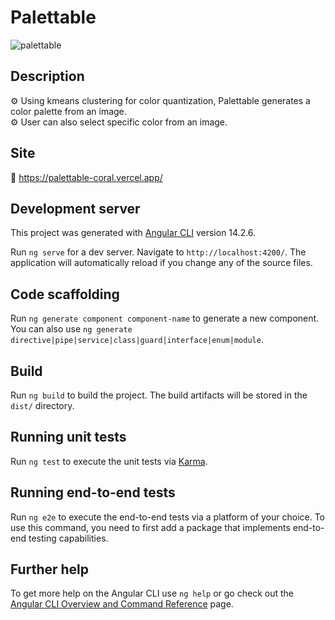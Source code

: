 # Palettable

![palettable](https://user-images.githubusercontent.com/17541779/198861438-a1150986-d327-48f2-a25d-685f9ace6295.png)

## Description

⚙ Using kmeans clustering for color quantization, Palettable generates a color palette from an image.  
⚙ User can also select specific color from an image.

## Site
🔗 https://palettable-coral.vercel.app/




## Development server

This project was generated with [Angular CLI](https://github.com/angular/angular-cli) version 14.2.6.  

Run `ng serve` for a dev server. Navigate to `http://localhost:4200/`. The application will automatically reload if you change any of the source files.

## Code scaffolding

Run `ng generate component component-name` to generate a new component. You can also use `ng generate directive|pipe|service|class|guard|interface|enum|module`.

## Build

Run `ng build` to build the project. The build artifacts will be stored in the `dist/` directory.

## Running unit tests

Run `ng test` to execute the unit tests via [Karma](https://karma-runner.github.io).

## Running end-to-end tests

Run `ng e2e` to execute the end-to-end tests via a platform of your choice. To use this command, you need to first add a package that implements end-to-end testing capabilities.

## Further help

To get more help on the Angular CLI use `ng help` or go check out the [Angular CLI Overview and Command Reference](https://angular.io/cli) page.
